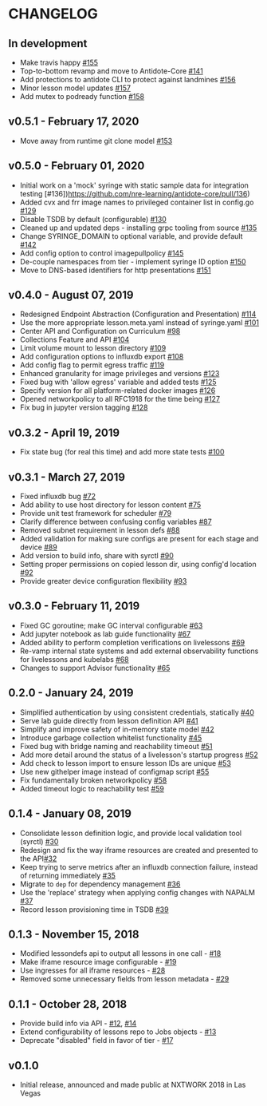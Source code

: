 # CHANGELOG

## In development

- Make travis happy [#155](https://github.com/nre-learning/antidote-core/pull/155)
- Top-to-bottom revamp and move to Antidote-Core [#141](https://github.com/nre-learning/antidote-core/pull/141)
- Add protections to antidote CLI to protect against landmines [#156](https://github.com/nre-learning/antidote-core/pull/156)
- Minor lesson model updates [#157](https://github.com/nre-learning/antidote-core/pull/157)
- Add mutex to podready function [#158](https://github.com/nre-learning/antidote-core/pull/158)

## v0.5.1 - February 17, 2020

- Move away from runtime git clone model [#153](https://github.com/nre-learning/antidote-core/pull/153)

## v0.5.0 - February 01, 2020

- Initial work on a 'mock' syringe with static sample data for integration testing [#136])https://github.com/nre-learning/antidote-core/pull/136)
- Added cvx and frr image names to privileged container list in config.go [#129](https://github.com/nre-learning/antidote-core/pull/129)
- Disable TSDB by default (configurable) [#130](https://github.com/nre-learning/antidote-core/pull/130)
- Cleaned up and updated deps - installing grpc tooling from source [#135](https://github.com/nre-learning/antidote-core/pull/135)
- Change SYRINGE_DOMAIN to optional variable, and provide default [#142](https://github.com/nre-learning/antidote-core/pull/142)
- Add config option to control imagepullpolicy [#145](https://github.com/nre-learning/antidote-core/pull/145)
- De-couple namespaces from tier - implement syringe ID option [#150](https://github.com/nre-learning/antidote-core/pull/150)
- Move to DNS-based identifiers for http presentations [#151](https://github.com/nre-learning/antidote-core/pull/151)

## v0.4.0 - August 07, 2019

- Redesigned Endpoint Abstraction (Configuration and Presentation) [#114](https://github.com/nre-learning/antidote-core/pull/114)
- Use the more appropriate lesson.meta.yaml instead of syringe.yaml [#101](https://github.com/nre-learning/antidote-core/pull/101)
- Center API and Configuration on Curriculum [#98](https://github.com/nre-learning/antidote-core/pull/98)
- Collections Feature and API [#104](https://github.com/nre-learning/antidote-core/pull/104)
- Limit volume mount to lesson directory [#109](https://github.com/nre-learning/antidote-core/pull/109)
- Add configuration options to influxdb export [#108](https://github.com/nre-learning/antidote-core/pull/108)
- Add config flag to permit egress traffic [#119](https://github.com/nre-learning/antidote-core/pull/119)
- Enhanced granularity for image privileges and versions [#123](https://github.com/nre-learning/antidote-core/pull/123)
- Fixed bug with 'allow egress' variable and added tests [#125](https://github.com/nre-learning/antidote-core/pull/125)
- Specify version for all platform-related docker images [#126](https://github.com/nre-learning/antidote-core/pull/126)
- Opened networkpolicy to all RFC1918 for the time being [#127](https://github.com/nre-learning/antidote-core/pull/127)
- Fix bug in jupyter version tagging [#128](https://github.com/nre-learning/antidote-core/pull/128)

## v0.3.2 - April 19, 2019

- Fix state bug (for real this time) and add more state tests [#100](https://github.com/nre-learning/antidote-core/pull/100)

## v0.3.1 - March 27, 2019

- Fixed influxdb bug [#72](https://github.com/nre-learning/antidote-core/pull/72)
- Add ability to use host directory for lesson content [#75](https://github.com/nre-learning/antidote-core/pull/75)
- Provide unit test framework for scheduler [#79](https://github.com/nre-learning/antidote-core/pull/79)
- Clarify difference between confusing config variables [#87](https://github.com/nre-learning/antidote-core/pull/87)
- Removed subnet requirement in lesson defs [#88](https://github.com/nre-learning/antidote-core/pull/88)
- Added validation for making sure configs are present for each stage and device [#89](https://github.com/nre-learning/antidote-core/pull/89)
- Add version to build info, share with syrctl [#90](https://github.com/nre-learning/antidote-core/pull/90)
- Setting proper permissions on copied lesson dir, using config'd location [#92](https://github.com/nre-learning/antidote-core/pull/92)
- Provide greater device configuration flexibility [#93](https://github.com/nre-learning/antidote-core/pull/93)

## v0.3.0 - February 11, 2019

- Fixed GC goroutine; make GC interval configurable [#63](https://github.com/nre-learning/antidote-core/pull/63)
- Add jupyter notebook as lab guide functionality [#67](https://github.com/nre-learning/antidote-core/pull/67)
- Added ability to perform completion verifications on livelessons [#69](https://github.com/nre-learning/antidote-core/pull/69)
- Re-vamp internal state systems and add external observability functions for livelessons and kubelabs [#68](https://github.com/nre-learning/antidote-core/pull/68)
- Changes to support Advisor functionality [#65](https://github.com/nre-learning/antidote-core/pull/65)

## 0.2.0 - January 24, 2019

- Simplified authentication by using consistent credentials, statically [#40](https://github.com/nre-learning/antidote-core/pull/40)
- Serve lab guide directly from lesson definition API [#41](https://github.com/nre-learning/antidote-core/pull/41)
- Simplify and improve safety of in-memory state model [#42](https://github.com/nre-learning/antidote-core/pull/42)
- Introduce garbage collection whitelist functionality [#45](https://github.com/nre-learning/antidote-core/pull/45)
- Fixed bug with bridge naming and reachability timeout [#51](https://github.com/nre-learning/antidote-core/pull/51)
- Add more detail around the status of a livelesson's startup progress [#52](https://github.com/nre-learning/antidote-core/pull/52)
- Add check to lesson import to ensure lesson IDs are unique [#53](https://github.com/nre-learning/antidote-core/pull/53)
- Use new githelper image instead of configmap script [#55](https://github.com/nre-learning/antidote-core/pull/55)
- Fix fundamentally broken networkpolicy [#58](https://github.com/nre-learning/antidote-core/pull/58)
- Added timeout logic to reachability test [#59](https://github.com/nre-learning/antidote-core/pull/59)

## 0.1.4 - January 08, 2019

- Consolidate lesson definition logic, and provide local validation tool (syrctl) [#30](https://github.com/nre-learning/antidote-core/pull/30)
- Redesign and fix the way iframe resources are created and presented to the API[#32](https://github.com/nre-learning/antidote-core/pull/32)
- Keep trying to serve metrics after an influxdb connection failure, instead of returning immediately [#35](https://github.com/nre-learning/antidote-core/pull/35)
- Migrate to `dep` for dependency management [#36](https://github.com/nre-learning/antidote-core/pull/36)
- Use the 'replace' strategy when applying config changes with NAPALM [#37](https://github.com/nre-learning/antidote-core/pull/37)
- Record lesson provisioning time in TSDB [#39](https://github.com/nre-learning/antidote-core/pull/39)

## 0.1.3 - November 15, 2018

- Modified lessondefs api to output all lessons in one call - [#18](https://github.com/nre-learning/antidote-core/pull/18)
- Make iframe resource image configurable - [#19](https://github.com/nre-learning/antidote-core/pull/19)
- Use ingresses for all iframe resources - [#28](https://github.com/nre-learning/antidote-core/pull/28)
- Removed some unnecessary fields from lesson metadata - [#29](https://github.com/nre-learning/antidote-core/pull/29)

## 0.1.1 - October 28, 2018

- Provide build info via API - [#12](https://github.com/nre-learning/antidote-core/pull/12), [#14](https://github.com/nre-learning/antidote-core/pull/14)
- Extend configurability of lessons repo to Jobs objects - [#13](https://github.com/nre-learning/antidote-core/pull/13)
- Deprecate "disabled" field in favor of tier - [#17](https://github.com/nre-learning/antidote-core/issues/17)

## v0.1.0

- Initial release, announced and made public at NXTWORK 2018 in Las Vegas
